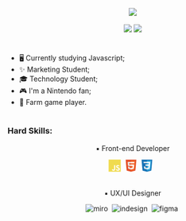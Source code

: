 
<!--Name-->
<p align="center"> 
    <img src="https://readme-typing-svg.herokuapp.com?font=poppins&size=24&color=8960F7&lines=I'm+a+Front-end+Developer;I'm+a+UX%2FUI+Designer"(https://git.io/typing-svg)>
 </p>
 <div align="center">
    
 <a href="https://www.linkedin.com/in/aliciarsz/"><img src="https://images2.imgbox.com/2a/ad/fGhzzfbe_o.png"/></a>
 <a href="https://www.figma.com/@allysr"><img src="https://images2.imgbox.com/e2/6f/oTExcKWi_o.png"/></a>
 </div>

 
<h1></h1>
 

<!--text-->

<div>
   
-  🖥 Currently studying Javascript;
-  ✨ Marketing Student;
-  🎓 Technology Student;
-  🎮 I'm a Nintendo fan;
-  🌱 Farm game player.

   
</div>


<h1></h1>
<!--Icons-->
<h3>Hard Skills: </h3>
<div align="center">
    <p align="center">▪ Front-end Developer</p>
    <img alt="Js" height="25"  src="https://raw.githubusercontent.com/devicons/devicon/master/icons/javascript/javascript-plain.svg">&nbsp
    <img alt="HTML" height="25"  src="https://raw.githubusercontent.com/devicons/devicon/master/icons/html5/html5-original.svg">&nbsp
    <img alt="CSS" height="25"  src="https://raw.githubusercontent.com/devicons/devicon/master/icons/css3/css3-original.svg"> &nbsp
</div>
<br>
<div align="center">
    <p align="center">▪ UX/UI Designer </p>
    <img alt="miro" height="25"  src="https://avatar-prod-us-east-2.webexcontent.com/Avtr~V1~d00e964b-8d2e-4cee-8b01-f82ba0327257/V1~ddd54ccfe97c245e3ee0981d213585598ff8dcc2926a85352dd0a1c539768ad4~b09a6adaf2744d959da9ad95455d6433?quarantineState=evaluating">&nbsp
    <img alt="indesign" height="25"  src="https://pt.wizcase.com/wp-content/uploads/2020/12/IndESIGN-LOGO.png">&nbsp
     <img alt="figma" height="25"  src="https://upload.wikimedia.org/wikipedia/commons/3/33/Figma-logo.svg">&nbsp

</div>


     
         
   

     
     
     
  
